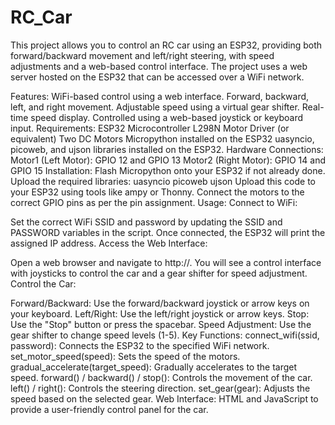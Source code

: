 # RC_Car
This project allows you to control an RC car using an ESP32, providing both forward/backward movement and left/right steering, with speed adjustments and a web-based control interface. The project uses a web server hosted on the ESP32 that can be accessed over a WiFi network.

Features:
WiFi-based control using a web interface.
Forward, backward, left, and right movement.
Adjustable speed using a virtual gear shifter.
Real-time speed display.
Controlled using a web-based joystick or keyboard input.
Requirements:
ESP32 Microcontroller
L298N Motor Driver (or equivalent)
Two DC Motors
Micropython installed on the ESP32
uasyncio, picoweb, and ujson libraries installed on the ESP32.
Hardware Connections:
Motor1 (Left Motor): GPIO 12 and GPIO 13
Motor2 (Right Motor): GPIO 14 and GPIO 15
Installation:
Flash Micropython onto your ESP32 if not already done.
Upload the required libraries:
uasyncio
picoweb
ujson
Upload this code to your ESP32 using tools like ampy or Thonny.
Connect the motors to the correct GPIO pins as per the pin assignment.
Usage:
Connect to WiFi:

Set the correct WiFi SSID and password by updating the SSID and PASSWORD variables in the script.
Once connected, the ESP32 will print the assigned IP address.
Access the Web Interface:

Open a web browser and navigate to http://<ESP32-IP-Address>.
You will see a control interface with joysticks to control the car and a gear shifter for speed adjustment.
Control the Car:

Forward/Backward: Use the forward/backward joystick or arrow keys on your keyboard.
Left/Right: Use the left/right joystick or arrow keys.
Stop: Use the "Stop" button or press the spacebar.
Speed Adjustment: Use the gear shifter to change speed levels (1-5).
Key Functions:
connect_wifi(ssid, password): Connects the ESP32 to the specified WiFi network.
set_motor_speed(speed): Sets the speed of the motors.
gradual_accelerate(target_speed): Gradually accelerates to the target speed.
forward() / backward() / stop(): Controls the movement of the car.
left() / right(): Controls the steering direction.
set_gear(gear): Adjusts the speed based on the selected gear.
Web Interface: HTML and JavaScript to provide a user-friendly control panel for the car.
